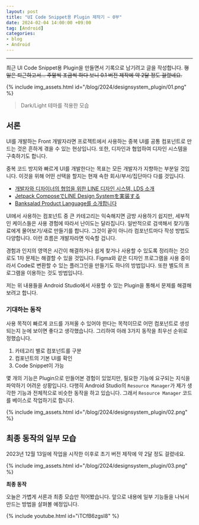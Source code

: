 ```yaml
---
layout: post
title: "UI Code Snippet용 Plugin 제작기 ~ 0부"
date: 2024-02-04 14:00:00 +09:00
tag: [Android]
categories:
- blog
- Android
---
```


<!--more-->

------

최근 UI Code Snippet용 Plugin을 만들면서 기록으로 남기려고 글을 작성합니다. ~~평일은 퇴근하고서… 주말씩 조금씩 하다 보니 0.1 버전 제작에 약 2달 정도 걸렸네요.~~

{% include img_assets.html id="/blog/2024/designsystem_plugin/01.png" %}

> Dark/Light 테마를 적용한 모습

## 서론

UI를 개발하는 Front 개발자라면 프로젝트에서 사용하는 중복 UI를 공통 컴포넌트로 만드는 것은 흔하게 겪을 수 있는 현상입니다. 또한, 디자인과 협업하여 디자인 시스템을 구축하기도 합니다.

중복 코드 방지와 빠르게 UI를 개발한다는 목표는 모든 개발자가 지향하는 부분일 것입니다. 이것을 위해 어떤 선택을 할지는 현재 속한 회사/부서/집단마다 다를 것입니다.

- [개발자와 디자이너의 협업을 위한 LINE 디자인 시스템, LDS 소개](https://engineering.linecorp.com/ko/blog/line-design-system)
- [Jetpack ComposeでLINE Design Systemを実装する](https://engineering.linecorp.com/ja/blog/lind_design_system_with_jetpack_compose)
- [Banksalad Product Language를 소개합니다](https://blog.banksalad.com/tech/banksalad-product-language-ios/)

UI에서 사용하는 컴포넌트 중 큰 카테고리는 익숙해지면 금방 사용하기 쉽지만, 세부적인 케이스들은 사용 경험에 따라서 난이도는 달라집니다. 일반적으로 검색해서 찾기/동료에게 물어보기/새로 만들기를 합니다. 그것이 끝이 아니라 컴포넌트마다 작성 방법도 다양합니다. 이런 흐름은 개발자라면 익숙할 겁니다.

경험과 인지의 영역은 시간이 해결하거나 쉽게 찾거나 사용할 수 있도록 정리하는 것으로도 1차 문제는 해결할 수 있을 것입니다. Figma와 같은 디자인 프로그램을 사용 중이라서 Code로 변환할 수 있는 플러그인을 만들기도 하나의 방법입니다. 또한 별도의 프로그램을 이용하는 것도 방법입니다.

저는 위 내용들을 Android Studio에서 사용할 수 있는 Plugin을 통해서 문제를 해결해보려고 합니다.

### 기대하는 동작

사용 목적이 빠르게 코드를 가져올 수 있어야 한다는 목적이므로 어떤 컴포넌트로 생성되는지 눈에 보이면 좋다고 생각했습니다. 그리하여 아래 3가지 동작을 최우선 순위로 정했습니다.

1. 카테고리 별로 컴포넌트를 구분
2. 컴포넌트의 기본 UI를 확인
3. Code Snippet이 가능

몇 개의 기능은 Plugin으로 만들어본 경험이 있었지만, 필요한 기능에 요구되는 지식을 파악하기 어려운 상황입니다. 다행히 Android Studio의 `Resource Manager`가 제가 생각한 기능과 전체적으로 비슷한 동작을 하고 있습니다. 그래서 `Resource Manager` 코드를 베이스로 작업하기로 합니다.

{% include img_assets.html id="/blog/2024/designsystem_plugin/02.png" %}

## 최종 동작의 일부 모습

2023년 12월 13일에 작업을 시작한 이후로 초기 버전 제작에 약 2달 정도 걸렸네요.

{% include img_assets.html id="/blog/2024/designsystem_plugin/03.png" %}

**최종 동작**

오늘은 가볍게 서론과 최종 모습만 적어봤습니다. 앞으로 내용에 일부 기능들을 나눠서 만드는 방법을 살펴볼 예정입니다.

{% include youtube.html id="iTCfB6zgsI8" %}
